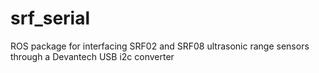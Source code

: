 # srf_serial
ROS package for interfacing SRF02 and SRF08 ultrasonic range sensors through a Devantech USB i2c converter
